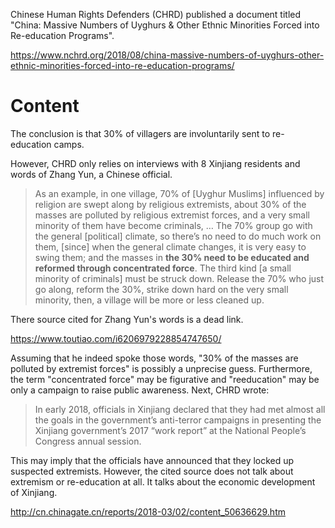 Chinese Human Rights Defenders (CHRD) published a document titled "China: Massive Numbers of Uyghurs & Other Ethnic Minorities Forced into Re-education Programs".

https://www.nchrd.org/2018/08/china-massive-numbers-of-uyghurs-other-ethnic-minorities-forced-into-re-education-programs/

# Content

The conclusion is that 30% of villagers are involuntarily sent to re-education camps.

However, CHRD only relies on interviews with 8 Xinjiang residents and words of Zhang Yun, a Chinese official.

> As an example, in one village, 70% of [Uyghur Muslims] influenced by religion are swept along by religious extremists, about 30% of the masses are polluted by religious extremist forces, and a very small minority of them have become criminals, … The 70% group go with the general [political] climate, so there’s no need to do much work on them, [since] when the general climate changes, it is very easy to swing them; and the masses in **the 30% need to be educated and reformed through concentrated force**. The third kind [a small minority of criminals] must be struck down. Release the 70% who just go along, reform the 30%, strike down hard on the very small minority, then, a village will be more or less cleaned up.

There source cited for Zhang Yun's words is a dead link.

https://www.toutiao.com/i6206979228854747650/

Assuming that he indeed spoke those words, "30% of the masses are polluted by extremist forces" is possibly a unprecise guess. Furthermore, the term "concentrated force" may be figurative and "reeducation" may be only a campaign to raise public awareness. Next, CHRD wrote:
> In early 2018, officials in Xinjiang declared that they had met almost all the goals in the government’s anti-terror campaigns in presenting the Xinjiang government’s 2017 “work report” at the National People’s Congress annual session.

This may imply that the officials have announced that they locked up suspected extremists. However, the cited source does not talk about extremism or re-education at all. It talks about the economic development of Xinjiang.

http://cn.chinagate.cn/reports/2018-03/02/content_50636629.htm

